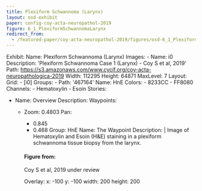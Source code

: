 ```yaml
---
title: Plexiform Schwannoma (Larynx)
layout: osd-exhibit
paper: config-coy-acta-neuropathol-2019
figure: 6_1_PlexiformSchwannomaLarynx
redirect_from: 
  - /featured-paper/coy-acta-neuropathol-2019/figures/osd-6_1_PlexiformSchwannomaLarynx
---
```

Exhibit:
  Name: Plexiform Schwannoma (Larynx)
  Images:
    - Name: i0
      Description: 'Plexiform Schwannoma Case 1 (Larynx) - Coy S et al, 2019'
      Path: https://s3.amazonaws.com/www.cycif.org/coy-acta-neuropathologica-2019
      Width: 112295
      Height: 64871
      MaxLevel: 7
  Layout:
    Grid:
      - [i0]
  Groups:
    - Path: '467164'
      Name: HnE
      Colors:
        - 8233CC 
        - FF8080
      Channels:
        - Hematoxylin
        - Esoin
  Stories:
  - Name: Overview
    Description: 
    Waypoints:
    - Zoom: 0.4803
      Pan:
        - 0.845
        - 0.468
      Group: HnE
      Name: The Waypoint
      Description: |
        Image of Hematoxylin and Esoin (H&E) staining in a plexiform schwannoma tissue biopsy from the larynx.

        #### Figure from:

        Coy S et al, 2019 under review 

      Overlay:
        x: -100
        y: -100
        width: 200
        height: 200